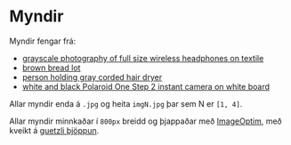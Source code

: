 # Myndir

Myndir fengar frá:

* [grayscale photography of full size wireless headphones on textile](https://unsplash.com/photos/ZGL0DS7Z5Mw)
* [brown bread lot](https://unsplash.com/photos/PO2GsmeN8hU)
* [person holding gray corded hair dryer](https://unsplash.com/photos/yutgPvmHxYQ)
* [white and black Polaroid One Step 2 instant camera on white board](https://unsplash.com/photos/KsLPTsYaqIQ)

Allar myndir enda á `.jpg` og heita `imgN.jpg` þar sem N er `[1, 4]`.

Allar myndir minnkaðar í `800px` breidd og þjappaðar með [ImageOptim](https://imageoptim.com/mac), með kveikt á [guetzli þjöppun](https://github.com/google/guetzli).
